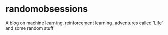# randomobsessions
A blog on machine learning, reinforcement learning, adventures called 'Life' and some random stuff
